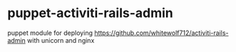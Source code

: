 # puppet-activiti-rails-admin
puppet module for deploying https://github.com/whitewolf712/activiti-rails-admin with unicorn and nginx
